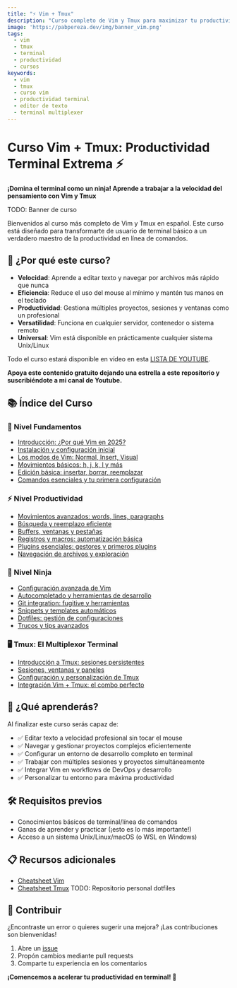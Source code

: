 ```yaml
---
title: "⚡️ Vim + Tmux"
description: "Curso completo de Vim y Tmux para maximizar tu productividad en terminal. Aprende desde lo básico hasta técnicas avanzadas."
image: 'https://pabpereza.dev/img/banner_vim.png'
tags:
  - vim
  - tmux
  - terminal
  - productividad
  - cursos
keywords:
  - vim
  - tmux
  - curso vim
  - productividad terminal
  - editor de texto
  - terminal multiplexer
---
```


# Curso Vim + Tmux: Productividad Terminal Extrema ⚡️

**¡Domina el terminal como un ninja! Aprende a trabajar a la velocidad del pensamiento con Vim y Tmux**

TODO: Banner de curso

Bienvenidos al curso más completo de Vim y Tmux en español. Este curso está diseñado para transformarte de usuario de terminal básico a un verdadero maestro de la productividad en línea de comandos.

## 🎯 ¿Por qué este curso?

- **Velocidad**: Aprende a editar texto y navegar por archivos más rápido que nunca
- **Eficiencia**: Reduce el uso del mouse al mínimo y mantén tus manos en el teclado
- **Productividad**: Gestiona múltiples proyectos, sesiones y ventanas como un profesional
- **Versatilidad**: Funciona en cualquier servidor, contenedor o sistema remoto
- **Universal**: Vim está disponible en prácticamente cualquier sistema Unix/Linux

Todo el curso estará disponible en vídeo en esta [LISTA DE YOUTUBE](https://youtube.com/playlist?list=PLQhxXeq1oc2k-vim-course).

**Apoya este contenido gratuito dejando una estrella a este repositorio y suscribiéndote a mi canal de Youtube.**

## 📚 Índice del Curso

### 🚀 Nivel Fundamentos
* [Introducción: ¿Por qué Vim en 2025?](101.Introduccion.md)
* [Instalación y configuración inicial](102.Instalacion.md)
* [Los modos de Vim: Normal, Insert, Visual](103.Modos_vim.md)
* [Movimientos básicos: h, j, k, l y más](104.Movimientos_basicos.md)
* [Edición básica: insertar, borrar, reemplazar](105.Edicion_basica.md)
* [Comandos esenciales y tu primera configuración](106.Comandos_esenciales.md)

### ⚡️ Nivel Productividad
* [Movimientos avanzados: words, lines, paragraphs](107.Movimientos_avanzados.md)
* [Búsqueda y reemplazo eficiente](108.Busqueda_reemplazo.md)
* [Buffers, ventanas y pestañas](109.Buffers_ventanas_tabs.md)
* [Registros y macros: automatización básica](110.Registros_macros.md)
* [Plugins esenciales: gestores y primeros plugins](111.Plugins_esenciales.md)
* [Navegación de archivos y exploración](112.Navegacion_archivos.md)

### 🥷 Nivel Ninja
* [Configuración avanzada de Vim](201.Vim_avanzado.md)
* [Autocompletado y herramientas de desarrollo](202.Autocompletado.md)
* [Git integration: fugitive y herramientas](203.Git_integration.md)
* [Snippets y templates automáticos](204.Snippets_templates.md)
* [Dotfiles: gestión de configuraciones](205.Dotfiles.md)
* [Trucos y tips avanzados](206.Trucos_avanzados.md)

### 🖥️ Tmux: El Multiplexor Terminal
* [Introducción a Tmux: sesiones persistentes](301.Tmux_introduccion.md)
* [Sesiones, ventanas y paneles](302.Sesiones_ventanas_paneles.md)
* [Configuración y personalización de Tmux](303.Configuracion_tmux.md)
* [Integración Vim + Tmux: el combo perfecto](304.Vim_tmux_integration.md)


## 🎯 ¿Qué aprenderás?

Al finalizar este curso serás capaz de:

- ✅ Editar texto a velocidad profesional sin tocar el mouse
- ✅ Navegar y gestionar proyectos complejos eficientemente
- ✅ Configurar un entorno de desarrollo completo en terminal
- ✅ Trabajar con múltiples sesiones y proyectos simultáneamente
- ✅ Integrar Vim en workflows de DevOps y desarrollo
- ✅ Personalizar tu entorno para máxima productividad

## 🛠️ Requisitos previos

- Conocimientos básicos de terminal/línea de comandos
- Ganas de aprender y practicar (¡esto es lo más importante!)
- Acceso a un sistema Unix/Linux/macOS (o WSL en Windows)

## 📋 Recursos adicionales

- [Cheatsheet Vim](cheatsheet_vim.md)
- [Cheatsheet Tmux](cheatsheet_tmux.md)
TODO: Repositorio personal dotfiles


## 🤝 Contribuir

¿Encontraste un error o quieres sugerir una mejora? ¡Las contribuciones son bienvenidas!

1. Abre un [issue](https://github.com/pabpereza/pabpereza/issues)
2. Propón cambios mediante pull requests
3. Comparte tu experiencia en los comentarios


**¡Comencemos a acelerar tu productividad en terminal! 🚀**
